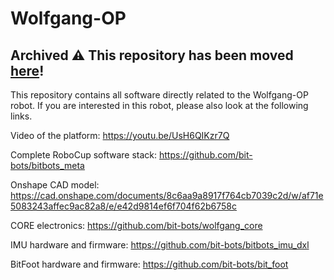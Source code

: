 # Wolfgang-OP

## Archived ⚠️ This repository has been moved [here](https://github.com/bit-bots/bitbots_meta)!

This repository contains all software directly related to the Wolfgang-OP robot.
If you are interested in this robot, please also look at the following links.

Video of the platform: https://youtu.be/UsH6QIKzr7Q

Complete RoboCup software stack: https://github.com/bit-bots/bitbots_meta

Onshape CAD model: https://cad.onshape.com/documents/8c6aa9a8917f764cb7039c2d/w/af71e5083243affec9ac82a8/e/e42d9814ef6f704f62b6758c

CORE electronics: https://github.com/bit-bots/wolfgang_core

IMU hardware and firmware: https://github.com/bit-bots/bitbots_imu_dxl

BitFoot hardware and firmware: https://github.com/bit-bots/bit_foot
